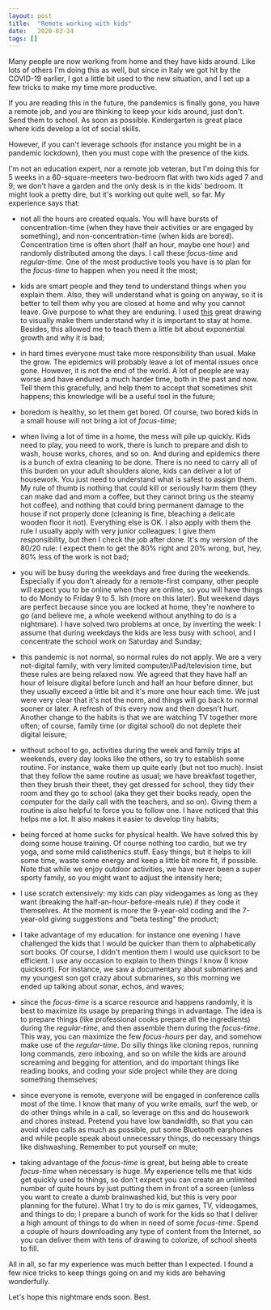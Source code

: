 ```yaml
---
layout: post
title:  "Remote working with kids"
date:   2020-03-24
tags: []
---
```


Many people are now working from home and they have kids around. Like lots of others I'm doing this as well, but since in Italy we got hit by the COVID-19 earlier, I got a little bit used to the new situation, and I set up a few tricks to make my time more productive.

If you are reading this in the future, the pandemics is finally gone, you have a remote job, and you are thinking to keep your kids around, just don't. Send them to school. As soon as possible. Kindergarten is great place where kids develop a lot of social skills.

However, if you can't leverage schools (for instance you might be in a pandemic lockdown), then you must cope with the presence of the kids.

I'm not an education expert, nor a remote job veteran, but I'm doing this for 5 weeks in a 60-square-meeters two-bedroom flat with two kids aged 7 and 9; we don't have a garden and the only desk is in the kids' bedroom. It might look a pretty dire, but it's working out quite well, so far. My experience says that:

- not all the hours are created equals. You will have bursts of concentration-time (when they have their activities or are engaged by something), and non-concentration-time (when kids are bored). Concentration time is often short (half an hour, maybe one hour) and randomly distributed among the days. I call these *focus-time* and *regular-time*. One of the most productive tools you have is to plan for the *focus-time* to happen when you need it the most;

- kids are smart people and they tend to understand things when you explain them. Also, they will understand what is going on anyway, so it is better to tell them why you are closed at home and why you cannot leave. Give purpose to what they are enduring. I used [this](https://thespinoff.co.nz/politics/22-03-2020/siouxsie-wiles-toby-morris-what-does-level-two-mean-and-why-does-it-matter/) great drawing to visually make them understand why it is important to stay at home. Besides, this allowed me to teach them a little bit about exponential growth and why it is bad;

- in hard times everyone must take more responsibility than usual. Make the grow. The epidemics will probably leave a lot of mental issues once gone. However, it is not the end of the world. A lot of people are way worse and have endured a much harder time, both in the past and now. Tell them this gracefully, and help them to accept that sometimes shit happens; this knowledge will be a useful tool in the future;

- boredom is healthy, so let them get bored. Of course, two bored kids in a small house will not bring a lot of *focus-time*;

- when living a lot of time in a home, the mess will pile up quickly. Kids need to play, you need to work, there is lunch to prepare and dish to wash, house works, chores, and so on. And during and epidemics there is a bunch of extra cleaning to be done. There is no need to carry all of this burden on your adult shoulders alone, kids can deliver a lot of housework. You just need to understand what is safest to assign them. My rule of thumb is nothing that could kill or seriously harm them (they can make dad and mom a coffee, but they cannot bring us the steamy hot coffee), and nothing that could bring permanent damage to the house if not properly done (cleaning is fine, bleaching a delicate wooden floor it not). Everything else is OK. I also apply with them the rule I usually apply with very junior colleagues: I give them responsibility, but then I check the job after done. It's my version of the 80/20 rule: I expect them to get the 80% right and 20% wrong, but, hey, 80% less of the work is not bad;

- you will be busy during the weekdays and free during the weekends. Especially if you don't already for a remote-first company, other people will expect you to be online when they are online, so you will have things to do Mondy to Friday 9 to 5. Ish (more on this later). But weekend days are perfect because since you are locked at home, they're nowhere to go (and believe me, a whole weekend without anything to do is a nightmare). I have solved two problems at once, by inverting the week: I assume that during weekdays the kids are less busy with school, and I concentrate the school work on Saturday and Sunday;

- this pandemic is not normal, so normal rules do not apply. We are a very not-digital family, with very limited computer/iPad/television time, but these rules are being relaxed now. We agreed that they have half an hour of leisure digital before lunch and half an hour before dinner, but they usually exceed a little bit and it's more one hour each time. We just were very clear that it's not the norm, and things will go back to normal sooner or later. A refresh of this every now and then doesn't hurt. Another change to the habits is that we are watching TV together more often; of course, family time (or digital school) do not deplete their digital leisure;

- without school to go, activities during the week and family trips at weekends, every day looks like the others, so try to establish some routine. For instance, wake them up quite early (but not too much). Insist that they follow the same routine as usual; we have breakfast together, then they brush their theet, they get dressed for school, they tidy their room and they go to school (aka they get their books ready, open the computer for the daily call with the teachers, and so on). Giving them a routine is also helpful to force you to follow one. I have noticed that this helps me a lot. It also makes it easier to develop tiny habits;

- being forced at home sucks for physical health. We have solved this by doing some house training. Of course nothing too cardio, but we try yoga, and some mild calisthenics stuff. Easy things, but it helps to kill some time, waste some energy and keep a little bit more fit, if possible. Note that while we enjoy outdoor activities, we have never been a super sporty family, so you might want to adjust the intensity here;

- I use scratch extensively: my kids can play videogames as long as they want (breaking the half-an-hour-before-meals rule) if they code it themselves. At the moment is more the 9-year-old coding and the 7-year-old giving suggestions and "beta testing" the product;

- I take advantage of my education: for instance one evening I have challenged the kids that I would be quicker than them to alphabetically sort books. Of course, I didn't mention them I would use quicksort to be efficient. I use any occasion to explain to them things I know (I know quicksort). For instance, we saw a documentary about submarines and my youngest son got crazy about submarines, so this morning we ended up talking about sonar, echos, and waves;

- since the *focus-time* is a scarce resource and happens randomly, it is best to maximize its usage by preparing things in advantage. The idea is to prepare things (like professional cooks prepare all the ingredients) during the *regular-time*, and then assemble them during the *focus-time*. This way, you can maximize the few *focus-hours* per day, and somehow make use of the *regular-time*. Do silly things like cloning repos, running long commands, zero inboxing, and so on while the kids are around screaming and begging for attention, and do important things like reading books, and coding your side project while they are doing something themselves;

- since everyone is remote, everyone will be engaged in conference calls most of the time. I know that many of you write emails, surf the web, or do other things while in a call, so leverage on this and do housework and chores instead. Pretend you have low bandwidth, so that you can avoid video calls as much as possible, put some Bluetooth earphones and while people speak about unnecessary things, do necessary things like dishwashing. Remember to put yourself on mute;

- taking advantage of the *focus-time* is great, but being able to create *focus-time* when necessary is huge. My experience tells me that kids get quickly used to things, so don't expect you can create an unlimited number of quite hours by just putting them in front of a screen (unless you want to create a dumb brainwashed kid, but this is very poor planning for the future). What I try to do is mix games, TV, videogames, and things to do; I prepare a bunch of work for the kids so that I deliver a high amount of things to do when in need of some *focus-time*. Spend a couple of hours downloading any type of content from the Internet, so you can deliver them with tens of drawing to colorize, of school sheets to fill.

All in all, so far my experience was much better than I expected. I found a few nice tricks to keep things going on and my kids are behaving wonderfully.

Let's hope this nightmare ends soon. Best.
